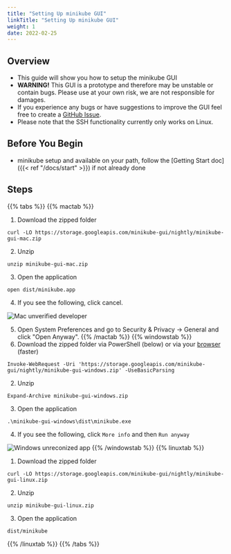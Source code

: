 ```yaml
---
title: "Setting Up minikube GUI"
linkTitle: "Setting Up minikube GUI"
weight: 1
date: 2022-02-25
---
```


## Overview

- This guide will show you how to setup the minikube GUI
- **WARNING!** This GUI is a prototype and therefore may be unstable or contain bugs. Please use at your own risk, we are not responsible for damages.
- If you experience any bugs or have suggestions to improve the GUI feel free to create a [GitHub Issue](https://github.com/kubernetes-sigs/minikube-gui/issues/new).
- Please note that the SSH functionality currently only works on Linux.

## Before You Begin

- minikube setup and available on your path, follow the [Getting Start doc]({{< ref "/docs/start" >}}) if not already done

## Steps

{{% tabs %}}
{{% mactab %}}
1. Download the zipped folder
```shell
curl -LO https://storage.googleapis.com/minikube-gui/nightly/minikube-gui-mac.zip
```

2. Unzip
```shell
unzip minikube-gui-mac.zip
```

3. Open the application
```shell
open dist/minikube.app
```

4. If you see the following, click cancel.

![Mac unverified developer](/images/gui/mac.png)

5. Open System Preferences and go to Security & Privacy -> General and click "Open Anyway".
{{% /mactab %}}
{{% windowstab %}}
1. Download the zipped folder via PowerShell (below) or via your [browser](https://storage.googleapis.com/minikube-gui/nightly/minikube-gui-windows.zip) (faster)
```shell
Invoke-WebRequest -Uri 'https://storage.googleapis.com/minikube-gui/nightly/minikube-gui-windows.zip' -UseBasicParsing
```

2. Unzip
```shell
Expand-Archive minikube-gui-windows.zip
```

3. Open the application
```shell
.\minikube-gui-windows\dist\minikube.exe
```

4. If you see the following, click `More info` and then `Run anyway`

![Windows unreconized app](/images/gui/windows.png)
{{% /windowstab %}}
{{% linuxtab %}}
1. Download the zipped folder
```shell
curl -LO https://storage.googleapis.com/minikube-gui/nightly/minikube-gui-linux.zip
```

2. Unzip
```shell
unzip minikube-gui-linux.zip
```

3. Open the application
```shell
dist/minikube
```
{{% /linuxtab %}}
{{% /tabs %}}

